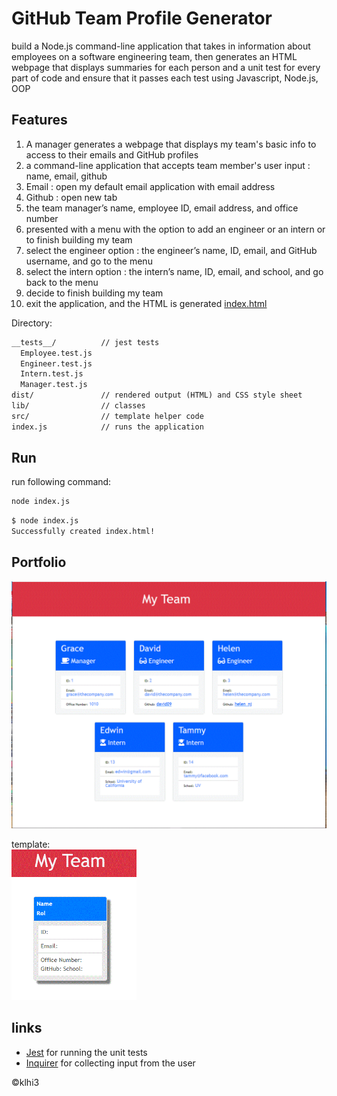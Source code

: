 # GitHub Team Profile Generator
   
 build a Node.js command-line application that takes in information about employees on a software engineering team, then generates an HTML webpage that displays summaries for each person and a unit test for every part of code and ensure that it passes each test using Javascript, Node.js, OOP

## Features

1. A manager generates a webpage that displays my team's basic info to access to their emails and GitHub profiles
2. a command-line application that accepts team member's user input : name, email, github
3. Email : open my default email application with email address 
4. Github : open new tab 
5. the team manager’s name, employee ID, email address, and office number
6. presented with a menu with the option to add an engineer or an intern or to finish building my team
7. select the engineer option :  the engineer’s name, ID, email, and GitHub username,  and go to the menu
8. select the intern option :  the intern’s name, ID, email, and school, and go back to the menu
9.  decide to finish building my team 
10.  exit the application, and the HTML is generated  [index.html](https://klhi3.github.io/github-team-profile-generator/)


Directory: 

```md
__tests__/			// jest tests
  Employee.test.js
  Engineer.test.js
  Intern.test.js
  Manager.test.js
dist/               // rendered output (HTML) and CSS style sheet
lib/				// classes
src/				// template helper code
index.js			// runs the application
```


## Run

run following command: 

```bash
node index.js
```


```bash
$ node index.js
Successfully created index.html!
```
  
## Portfolio

![](./assets/images/page.gif)



template:<br>
<img src="./assets/images/template.gif" width="200" />


## links
* [Jest](https://www.npmjs.com/package/jest) for running the unit tests
* [Inquirer](https://www.npmjs.com/package/inquirer) for collecting input from the user

  
   

:copyright:klhi3



